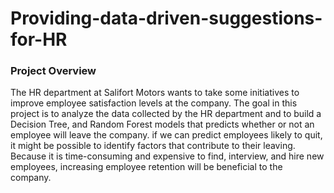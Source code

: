 # Providing-data-driven-suggestions-for-HR

### Project Overview

  The HR department at Salifort Motors wants to take some initiatives to improve employee satisfaction levels at the company.
  The goal in this project is to analyze the data collected by the HR department and to build a Decision Tree, and Random Forest models that predicts whether or not an employee will leave the company.
  if we can predict employees likely to quit, it might be possible to identify factors that contribute to their leaving. Because it is time-consuming and expensive to find, interview, and hire new employees, increasing employee retention will be beneficial to the company.
